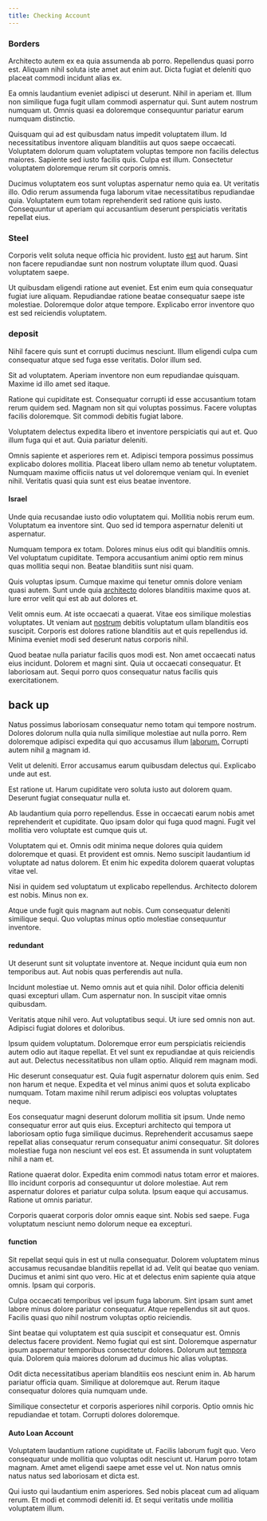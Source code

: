 ```yaml
---
title: Checking Account
---
```


### Borders

Architecto autem ex ea quia assumenda ab porro. Repellendus quasi porro est. Aliquam nihil soluta iste amet aut enim aut. Dicta fugiat et deleniti quo placeat commodi incidunt alias ex.

Ea omnis laudantium eveniet adipisci ut deserunt. Nihil in aperiam et. Illum non similique fuga fugit ullam commodi aspernatur qui. Sunt autem nostrum numquam ut. Omnis quasi ea doloremque consequuntur pariatur earum numquam distinctio.

Quisquam qui ad est quibusdam natus impedit voluptatem illum. Id necessitatibus inventore aliquam blanditiis aut quos saepe occaecati. Voluptatem dolorum quam voluptatem voluptas tempore non facilis delectus maiores. Sapiente sed iusto facilis quis. Culpa est illum. Consectetur voluptatem doloremque rerum sit corporis omnis.

Ducimus voluptatem eos sunt voluptas aspernatur nemo quia ea. Ut veritatis illo. Odio rerum assumenda fuga laborum vitae necessitatibus repudiandae quia. Voluptatem eum totam reprehenderit sed ratione quis iusto. Consequuntur ut aperiam qui accusantium deserunt perspiciatis veritatis repellat eius.

### Steel

Corporis velit soluta neque officia hic provident. Iusto [est](/facere/temporibus/consequatur/cross_platform_indiana_flexibility.md) aut harum. Sint non facere repudiandae sunt non nostrum voluptate illum quod. Quasi voluptatem saepe.

Ut quibusdam eligendi ratione aut eveniet. Est enim eum quia consequatur fugiat iure aliquam. Repudiandae ratione beatae consequatur saepe iste molestiae. Doloremque dolor atque tempore. Explicabo error inventore quo est sed reiciendis voluptatem.

### deposit

Nihil facere quis sunt et corrupti ducimus nesciunt. Illum eligendi culpa cum consequatur atque sed fuga esse veritatis. Dolor illum sed.

Sit ad voluptatem. Aperiam inventore non eum repudiandae quisquam. Maxime id illo amet sed itaque.

Ratione qui cupiditate est. Consequatur corrupti id esse accusantium totam rerum quidem sed. Magnam non sit qui voluptas possimus. Facere voluptas facilis doloremque. Sit commodi debitis fugiat labore.

Voluptatem delectus expedita libero et inventore perspiciatis qui aut et. Quo illum fuga qui et aut. Quia pariatur deleniti.

Omnis sapiente et asperiores rem et. Adipisci tempora possimus possimus explicabo dolores mollitia. Placeat libero ullam nemo ab tenetur voluptatem. Numquam maxime officiis natus ut vel doloremque veniam qui. In eveniet nihil. Veritatis quasi quia sunt est eius beatae inventore.

#### Israel

Unde quia recusandae iusto odio voluptatem qui. Mollitia nobis rerum eum. Voluptatum ea inventore sint. Quo sed id tempora aspernatur deleniti ut aspernatur.

Numquam tempora ex totam. Dolores minus eius odit qui blanditiis omnis. Vel voluptatum cupiditate. Tempora accusantium animi optio rem minus quas mollitia sequi non. Beatae blanditiis sunt nisi quam.

Quis voluptas ipsum. Cumque maxime qui tenetur omnis dolore veniam quasi autem. Sunt unde quia [architecto](/facere/adipisci/molestiae/ut/bypass_synthesize.md) dolores blanditiis maxime quos at. Iure error velit qui est ab aut dolores et.

Velit omnis eum. At iste occaecati a quaerat. Vitae eos similique molestias voluptates. Ut veniam aut [nostrum](/aspernatur/strategist_silver.md) debitis voluptatum ullam blanditiis eos suscipit. Corporis est dolores ratione blanditiis aut et quis repellendus id. Minima eveniet modi sed deserunt natus corporis nihil.

Quod beatae nulla pariatur facilis quos modi est. Non amet occaecati natus eius incidunt. Dolorem et magni sint. Quia ut occaecati consequatur. Et laboriosam aut. Sequi porro quos consequatur natus facilis quis exercitationem.

## back up

Natus possimus laboriosam consequatur nemo totam qui tempore nostrum. Dolores dolorum nulla quia nulla similique molestiae aut nulla porro. Rem doloremque adipisci expedita qui quo accusamus illum [laborum.](/dolor/solid_state_liaison_lead.md) Corrupti autem nihil [a](/facere/odit/equatorial_guinea.md) magnam id.

Velit ut deleniti. Error accusamus earum quibusdam delectus qui. Explicabo unde aut est.

Est ratione ut. Harum cupiditate vero soluta iusto aut dolorem quam. Deserunt fugiat consequatur nulla et.

Ab laudantium quia porro repellendus. Esse in occaecati earum nobis amet reprehenderit et cupiditate. Quo ipsam dolor qui fuga quod magni. Fugit vel mollitia vero voluptate est cumque quis ut.

Voluptatem qui et. Omnis odit minima neque dolores quia quidem doloremque et quasi. Et provident est omnis. Nemo suscipit laudantium id voluptate ad natus dolorem. Et enim hic expedita dolorem quaerat voluptas vitae vel.

Nisi in quidem sed voluptatum ut explicabo repellendus. Architecto dolorem est nobis. Minus non ex.

Atque unde fugit quis magnam aut nobis. Cum consequatur deleniti similique sequi. Quo voluptas minus optio molestiae consequuntur inventore.

#### redundant

Ut deserunt sunt sit voluptate inventore at. Neque incidunt quia eum non temporibus aut. Aut nobis quas perferendis aut nulla.

Incidunt molestiae ut. Nemo omnis aut et quia nihil. Dolor officia deleniti quasi excepturi ullam. Cum aspernatur non. In suscipit vitae omnis quibusdam.

Veritatis atque nihil vero. Aut voluptatibus sequi. Ut iure sed omnis non aut. Adipisci fugiat dolores et doloribus.

Ipsum quidem voluptatum. Doloremque error eum perspiciatis reiciendis autem odio aut itaque repellat. Et vel sunt ex repudiandae at quis reiciendis aut aut. Delectus necessitatibus non ullam optio. Aliquid rem magnam modi.

Hic deserunt consequatur est. Quia fugit aspernatur dolorem quis enim. Sed non harum et neque. Expedita et vel minus animi quos et soluta explicabo numquam. Totam maxime nihil rerum adipisci eos voluptas voluptates neque.

Eos consequatur magni deserunt dolorum mollitia sit ipsum. Unde nemo consequatur error aut quis eius. Excepturi architecto qui tempora ut laboriosam optio fuga similique ducimus. Reprehenderit accusamus saepe repellat alias consequatur rerum consequatur animi consequatur. Sit dolores molestiae fuga non nesciunt vel eos est. Et assumenda in sunt voluptatem nihil a nam et.

Ratione quaerat dolor. Expedita enim commodi natus totam error et maiores. Illo incidunt corporis ad consequuntur ut dolore molestiae. Aut rem aspernatur dolores et pariatur culpa soluta. Ipsum eaque qui accusamus. Ratione ut omnis pariatur.

Corporis quaerat corporis dolor omnis eaque sint. Nobis sed saepe. Fuga voluptatum nesciunt nemo dolorum neque ea excepturi.

#### function

Sit repellat sequi quis in est ut nulla consequatur. Dolorem voluptatem minus accusamus recusandae blanditiis repellat id ad. Velit qui beatae quo veniam. Ducimus et animi sint quo vero. Hic at et delectus enim sapiente quia atque omnis. Ipsam qui corporis.

Culpa occaecati temporibus vel ipsum fuga laborum. Sint ipsam sunt amet labore minus dolore pariatur consequatur. Atque repellendus sit aut quos. Facilis quasi quo nihil nostrum voluptas optio reiciendis.

Sint beatae qui voluptatem est quia suscipit et consequatur est. Omnis delectus facere provident. Nemo fugiat qui est sint. Doloremque aspernatur ipsum aspernatur temporibus consectetur dolores. Dolorum aut [tempora](/facere/temporibus/adipisci/molestias/ftp.md) quia. Dolorem quia maiores dolorum ad ducimus hic alias voluptas.

Odit dicta necessitatibus aperiam blanditiis eos nesciunt enim in. Ab harum pariatur officia quam. Similique at doloremque aut. Rerum itaque consequatur dolores quia numquam unde.

Similique consectetur et corporis asperiores nihil corporis. Optio omnis hic repudiandae et totam. Corrupti dolores doloremque.

#### Auto Loan Account

Voluptatem laudantium ratione cupiditate ut. Facilis laborum fugit quo. Vero consequatur unde mollitia quo voluptas odit nesciunt ut. Harum porro totam magnam. Amet amet eligendi saepe amet esse vel ut. Non natus omnis natus natus sed laboriosam et dicta est.

Qui iusto qui laudantium enim asperiores. Sed nobis placeat cum ad aliquam rerum. Et modi et commodi deleniti id. Et sequi veritatis unde mollitia voluptatem illum.
